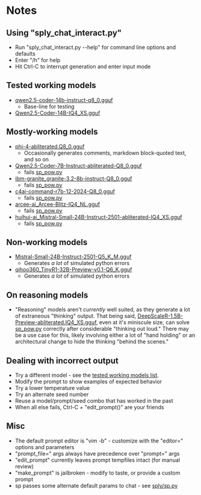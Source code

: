# Notes

## Using "sply_chat_interact.py"
  * Run "sply_chat_interact.py --help" for command line options and defaults
  * Enter "/h" for help
  * Hit Ctrl-C to interrupt generation and enter input mode

## Tested working models
  * [qwen2.5-coder-14b-instruct-q8_0.gguf](https://huggingface.co/Qwen/Qwen2.5-Coder-14B-Instruct-GGUF/blob/main/qwen2.5-coder-14b-instruct-q8_0.gguf)
    - Base-line for testing
  * [Qwen2.5-Coder-14B-IQ4_XS.gguf](https://huggingface.co/bartowski/Qwen2.5-Coder-14B-GGUF/blob/main/Qwen2.5-Coder-14B-IQ4_XS.gguf)

## Mostly-working models
  * [phi-4-abliterated.Q8_0.gguf](https://huggingface.co/mradermacher/phi-4-abliterated-GGUF/blob/main/phi-4-abliterated.Q8_0.gguf)
    - Occasionally generates comments, markdown block-quoted text, and so on
  * [Qwen2.5-Coder-7B-Instruct-abliterated-Q8_0.gguf](https://huggingface.co/bartowski/Qwen2.5-Coder-7B-Instruct-abliterated-GGUF/blob/main/Qwen2.5-Coder-7B-Instruct-abliterated-Q8_0.gguf)
    - fails [sp_pow.py](examples/sp_pow.py)
  * [ibm-granite_granite-3.2-8b-instruct-Q8_0.gguf](https://huggingface.co/bartowski/ibm-granite_granite-3.2-8b-instruct-GGUF/blob/main/ibm-granite_granite-3.2-8b-instruct-Q8_0.gguf)
    - fails [sp_pow.py](examples/sp_pow.py)
  * [c4ai-command-r7b-12-2024-Q8_0.gguf](https://huggingface.co/bartowski/c4ai-command-r7b-12-2024-GGUF/blob/main/c4ai-command-r7b-12-2024-Q8_0.gguf)
    - fails [sp_pow.py](examples/sp_pow.py)
  * [arcee-ai_Arcee-Blitz-IQ4_NL.gguf](https://huggingface.co/bartowski/arcee-ai_Arcee-Blitz-GGUF/blob/main/arcee-ai_Arcee-Blitz-IQ4_NL.gguf)
    - fails [sp_pow.py](examples/sp_pow.py)
  * [huihui-ai_Mistral-Small-24B-Instruct-2501-abliterated-IQ4_XS.gguf](https://huggingface.co/bartowski/huihui-ai_Mistral-Small-24B-Instruct-2501-abliterated-GGUF/blob/main/huihui-ai_Mistral-Small-24B-Instruct-2501-abliterated-IQ4_XS.gguf)
    - fails [sp_pow.py](examples/sp_pow.py)

## Non-working models
  * [Mistral-Small-24B-Instruct-2501-Q5_K_M.gguf](https://huggingface.co/bartowski/Mistral-Small-24B-Instruct-2501-GGUF/blob/main/Mistral-Small-24B-Instruct-2501-Q5_K_M.gguf)
    - Generates _a lot_ of simulated python errors
  * [qihoo360_TinyR1-32B-Preview-v0.1-Q6_K.gguf](https://huggingface.co/bartowski/qihoo360_TinyR1-32B-Preview-v0.1-GGUF/blob/main/qihoo360_TinyR1-32B-Preview-v0.1-Q6_K.gguf)
    - Generates _a lot_ of simulated python errors

## On reasoning models
  * "Reasoning" models aren't _currently_ well suited, as they generate a lot of extraneous "thinking" output. That being said, [DeepScaleR-1.5B-Preview-abliterated.IQ4_XS.gguf](https://huggingface.co/mradermacher/DeepScaleR-1.5B-Preview-abliterated-GGUF/blob/main/DeepScaleR-1.5B-Preview-abliterated.IQ4_XS.gguf), even at it's miniscule size, can solve [sp_pow.py](examples/sp_pow.py) correctly after considerable "thinking out loud." There may be a use case for this, likely involving either a lot of "hand holding" or an architectural change to hide the thinking "behind the scenes."

## Dealing with incorrect output
  * Try a different model - see the [tested working models list](#tested-working-models).
  * Modify the prompt to show examples of expected behavior
  * Try a lower temperature value
  * Try an alternate seed number
  * Reuse a model/prompt/seed combo that has worked in the past
  * When all else fails, Ctrl-C + "edit_prompt()" are your friends

## Misc
  * The default prompt editor is "vim -b" - customize with the "editor=" options and parameters
  * "prompt_file=" args always have precedence over "prompt=" args
  * "edit_prompt" currently leaves prompt tempfiles intact (for manual review)
  * "make_prompt" is jailbroken - modify to taste, or provide a custom prompt
  * sp passes some alternate default params to chat - see [sply/sp.py](sply/sp.py)

